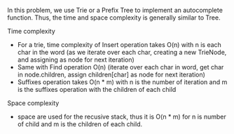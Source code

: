 In this problem, we use Trie or a Prefix Tree to implement an autocomplete function. Thus, the time and space complexity is generally similar to Tree.

Time complexity

- For a trie, time complexity of Insert operation takes O(n) with n is each char in the word (as we iterate over each char, creating a new TrieNode, and assigning as node for next iteration)
- Same with Find operation O(n) (iterate over each char in word, get char in node.children, assign children[char] as node for next iteration)
- Suffixes operation takes O(n \* m) with n is the number of iteration and m is the suffixes operation with the children of each child

Space complexity

- space are used for the recusive stack, thus it is O(n \* m) for n is number of child and m is the children of each child.
